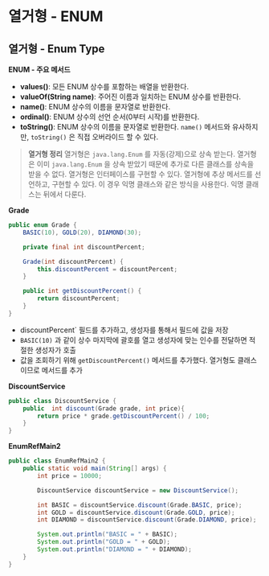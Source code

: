 # 열거형 - ENUM

## 열거형 - Enum Type
**ENUM - 주요 메서드**
- **values()**: 모든 ENUM 상수를 포함하는 배열을 반환한다.
- **valueOf(String name)**: 주어진 이름과 일치하는 ENUM 상수를 반환한다.
- **name()**: ENUM 상수의 이름을 문자열로 반환한다.
- **ordinal()**: ENUM 상수의 선언 순서(0부터 시작)를 반환한다.
- **toString()**: ENUM 상수의 이름을 문자열로 반환한다. `name()` 메서드와 유사하지만, `toString()` 은 직접 오버라이드 할 수 있다.

>**열거형 정리** 
열거형은 `java.lang.Enum` 를 자동(강제)으로 상속 받는다. 열거형은 이미 `java.lang.Enum` 을 상속 받았기 때문에 추가로 다른 클래스를 상속을 받을 수 없다. 열거형은 인터페이스를 구현할 수 있다. 열거형에 추상 메서드를 선언하고, 구현할 수 있다. 이 경우 익명 클래스와 같은 방식을 사용한다. 익명 클래스는 뒤에서 다룬다.


**Grade**
```java
public enum Grade {
    BASIC(10), GOLD(20), DIAMOND(30);

    private final int discountPercent;

    Grade(int discountPercent) {
        this.discountPercent = discountPercent;
    }

    public int getDiscountPercent() {
        return discountPercent;
    }
}
```
- discountPercent` 필드를 추가하고, 생성자를 통해서 필드에 값을 저장
- `BASIC(10)` 과 같이 상수 마지막에 괄호를 열고 생성자에 맞는 인수를 전달하면 적절한 생성자가 호출
- 값을 조회하기 위해 `getDiscountPercent()` 메서드를 추가했다. 열거형도 클래스이므로 메서드를 추가

**DiscountService**
```java
public class DiscountService {
    public  int discount(Grade grade, int price){
        return price * grade.getDiscountPercent() / 100;
    }
}
```

**EnumRefMain2**
```java
public class EnumRefMain2 {
    public static void main(String[] args) {
        int price = 10000;

        DiscountService discountService = new DiscountService();

        int BASIC = discountService.discount(Grade.BASIC, price);
        int GOLD = discountService.discount(Grade.GOLD, price);
        int DIAMOND = discountService.discount(Grade.DIAMOND, price);

        System.out.println("BASIC = " + BASIC);
        System.out.println("GOLD = " + GOLD);
        System.out.println("DIAMOND = " + DIAMOND);
    }
}
```